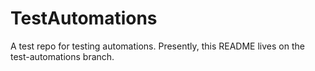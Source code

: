 # TestAutomations
A test repo for testing automations.
Presently, this README lives on the test-automations branch.
